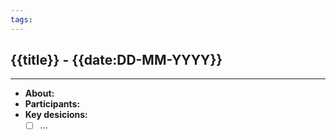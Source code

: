 ```yaml
---
tags:
---
```

## {{title}} - {{date:DD-MM-YYYY}}
---
- **About:**
- **Participants:**
- **Key desicions:**
	- [ ] ...
